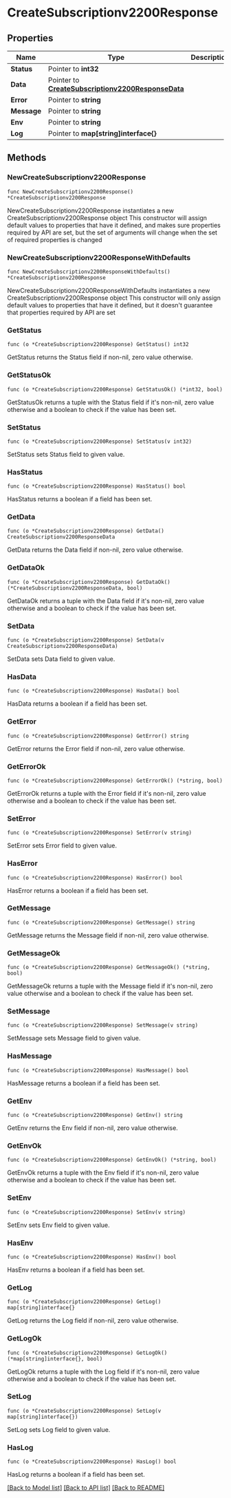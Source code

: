 # CreateSubscriptionv2200Response

## Properties

Name | Type | Description | Notes
------------ | ------------- | ------------- | -------------
**Status** | Pointer to **int32** |  | [optional] 
**Data** | Pointer to [**CreateSubscriptionv2200ResponseData**](CreateSubscriptionv2200ResponseData.md) |  | [optional] 
**Error** | Pointer to **string** |  | [optional] 
**Message** | Pointer to **string** |  | [optional] 
**Env** | Pointer to **string** |  | [optional] 
**Log** | Pointer to **map[string]interface{}** |  | [optional] 

## Methods

### NewCreateSubscriptionv2200Response

`func NewCreateSubscriptionv2200Response() *CreateSubscriptionv2200Response`

NewCreateSubscriptionv2200Response instantiates a new CreateSubscriptionv2200Response object
This constructor will assign default values to properties that have it defined,
and makes sure properties required by API are set, but the set of arguments
will change when the set of required properties is changed

### NewCreateSubscriptionv2200ResponseWithDefaults

`func NewCreateSubscriptionv2200ResponseWithDefaults() *CreateSubscriptionv2200Response`

NewCreateSubscriptionv2200ResponseWithDefaults instantiates a new CreateSubscriptionv2200Response object
This constructor will only assign default values to properties that have it defined,
but it doesn't guarantee that properties required by API are set

### GetStatus

`func (o *CreateSubscriptionv2200Response) GetStatus() int32`

GetStatus returns the Status field if non-nil, zero value otherwise.

### GetStatusOk

`func (o *CreateSubscriptionv2200Response) GetStatusOk() (*int32, bool)`

GetStatusOk returns a tuple with the Status field if it's non-nil, zero value otherwise
and a boolean to check if the value has been set.

### SetStatus

`func (o *CreateSubscriptionv2200Response) SetStatus(v int32)`

SetStatus sets Status field to given value.

### HasStatus

`func (o *CreateSubscriptionv2200Response) HasStatus() bool`

HasStatus returns a boolean if a field has been set.

### GetData

`func (o *CreateSubscriptionv2200Response) GetData() CreateSubscriptionv2200ResponseData`

GetData returns the Data field if non-nil, zero value otherwise.

### GetDataOk

`func (o *CreateSubscriptionv2200Response) GetDataOk() (*CreateSubscriptionv2200ResponseData, bool)`

GetDataOk returns a tuple with the Data field if it's non-nil, zero value otherwise
and a boolean to check if the value has been set.

### SetData

`func (o *CreateSubscriptionv2200Response) SetData(v CreateSubscriptionv2200ResponseData)`

SetData sets Data field to given value.

### HasData

`func (o *CreateSubscriptionv2200Response) HasData() bool`

HasData returns a boolean if a field has been set.

### GetError

`func (o *CreateSubscriptionv2200Response) GetError() string`

GetError returns the Error field if non-nil, zero value otherwise.

### GetErrorOk

`func (o *CreateSubscriptionv2200Response) GetErrorOk() (*string, bool)`

GetErrorOk returns a tuple with the Error field if it's non-nil, zero value otherwise
and a boolean to check if the value has been set.

### SetError

`func (o *CreateSubscriptionv2200Response) SetError(v string)`

SetError sets Error field to given value.

### HasError

`func (o *CreateSubscriptionv2200Response) HasError() bool`

HasError returns a boolean if a field has been set.

### GetMessage

`func (o *CreateSubscriptionv2200Response) GetMessage() string`

GetMessage returns the Message field if non-nil, zero value otherwise.

### GetMessageOk

`func (o *CreateSubscriptionv2200Response) GetMessageOk() (*string, bool)`

GetMessageOk returns a tuple with the Message field if it's non-nil, zero value otherwise
and a boolean to check if the value has been set.

### SetMessage

`func (o *CreateSubscriptionv2200Response) SetMessage(v string)`

SetMessage sets Message field to given value.

### HasMessage

`func (o *CreateSubscriptionv2200Response) HasMessage() bool`

HasMessage returns a boolean if a field has been set.

### GetEnv

`func (o *CreateSubscriptionv2200Response) GetEnv() string`

GetEnv returns the Env field if non-nil, zero value otherwise.

### GetEnvOk

`func (o *CreateSubscriptionv2200Response) GetEnvOk() (*string, bool)`

GetEnvOk returns a tuple with the Env field if it's non-nil, zero value otherwise
and a boolean to check if the value has been set.

### SetEnv

`func (o *CreateSubscriptionv2200Response) SetEnv(v string)`

SetEnv sets Env field to given value.

### HasEnv

`func (o *CreateSubscriptionv2200Response) HasEnv() bool`

HasEnv returns a boolean if a field has been set.

### GetLog

`func (o *CreateSubscriptionv2200Response) GetLog() map[string]interface{}`

GetLog returns the Log field if non-nil, zero value otherwise.

### GetLogOk

`func (o *CreateSubscriptionv2200Response) GetLogOk() (*map[string]interface{}, bool)`

GetLogOk returns a tuple with the Log field if it's non-nil, zero value otherwise
and a boolean to check if the value has been set.

### SetLog

`func (o *CreateSubscriptionv2200Response) SetLog(v map[string]interface{})`

SetLog sets Log field to given value.

### HasLog

`func (o *CreateSubscriptionv2200Response) HasLog() bool`

HasLog returns a boolean if a field has been set.


[[Back to Model list]](../README.md#documentation-for-models) [[Back to API list]](../README.md#documentation-for-api-endpoints) [[Back to README]](../README.md)


